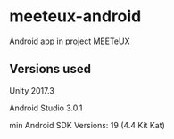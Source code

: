 # meeteux-android
Android app in project MEETeUX

## Versions used
Unity 2017.3

Android Studio 3.0.1

min Android SDK Versions: 19 (4.4 Kit Kat)